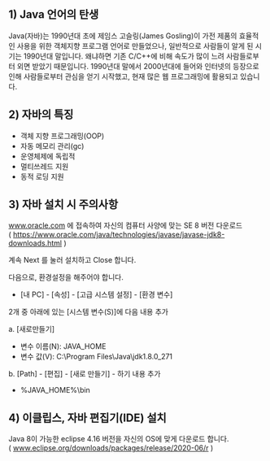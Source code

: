 ## 1) Java 언어의 탄생
Java(자바)는 1990년대 초에 제임스 고슬링(James Gosling)이 가전 제품의 효율적인 사용을 위한 객체지향 프로그램 언어로 만들었으나, 일반적으로 사람들이 알게 된 시기는 1990년대 말입니다. 왜냐하면 기존 C/C++에 비해 속도가 많이 느려 사람들로부터 외면 받았기 때문입니다. 1990년대 말에서 2000년대에 들어와 인터넷의 등장으로 인해 사람들로부터 관심을 얻기 시작했고, 현재 많은 웹 프로그래밍에 활용되고 있습니다.

## 2) 자바의 특징
- 객체 지향 프로그래밍(OOP)
- 자동 메모리 관리(gc)
- 운영체제에 독립적
- 멀티쓰레드 지원
- 동적 로딩 지원   

## 3) 자바 설치 시 주의사항

www.oracle.com 에 접속하여 자신의 컴퓨터 사양에 맞는 SE 8 버전 다운로드 <br>
( https://www.oracle.com/java/technologies/javase/javase-jdk8-downloads.html )

계속 Next 를 눌러 설치하고 Close 합니다.

다음으로, 환경설정을 해주어야 합니다. <br>
- [내 PC] - [속성] - [고급 시스템 설정] - [환경 변수]

2개 중 아래에 있는 [시스템 변수(S)]에 다음 내용 추가

a. [새로만들기] <br>
- 변수 이름(N): JAVA_HOME <br>
- 변수 값(V): C:\Program Files\Java\jdk1.8.0_271 <br>

b. [Path] - [편집] - [새로 만들기] - 하기 내용 추가 <br>
- %JAVA_HOME%\bin   

## 4) 이클립스, 자바 편집기(IDE) 설치

Java 8이 가능한 eclipse 4.16 버전을 자신의 OS에 맞게 다운로드 합니다. <br>
( www.eclipse.org/downloads/packages/release/2020-06/r )
